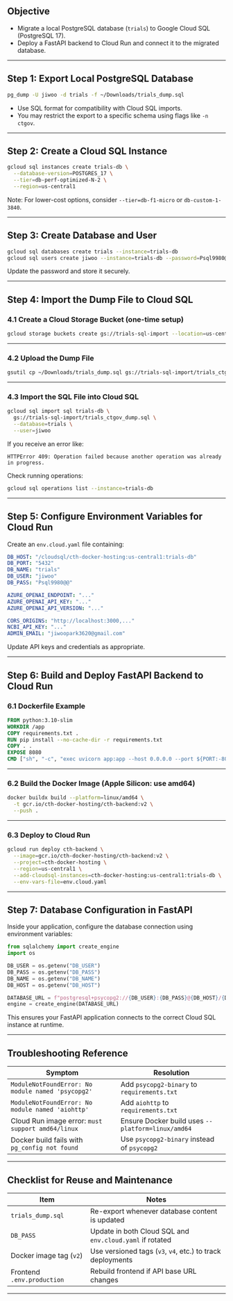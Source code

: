 ## Objective

* Migrate a local PostgreSQL database (`trials`) to Google Cloud SQL (PostgreSQL 17).
* Deploy a FastAPI backend to Cloud Run and connect it to the migrated database.

---

## Step 1: Export Local PostgreSQL Database

```bash
pg_dump -U jiwoo -d trials -f ~/Downloads/trials_dump.sql
```

* Use SQL format for compatibility with Cloud SQL imports.
* You may restrict the export to a specific schema using flags like `-n ctgov`.

---

## Step 2: Create a Cloud SQL Instance

```bash
gcloud sql instances create trials-db \
  --database-version=POSTGRES_17 \
  --tier=db-perf-optimized-N-2 \
  --region=us-central1
```

Note: For lower-cost options, consider `--tier=db-f1-micro` or `db-custom-1-3840`.

---

## Step 3: Create Database and User

```bash
gcloud sql databases create trials --instance=trials-db
gcloud sql users create jiwoo --instance=trials-db --password=Psql9980@@
```

Update the password and store it securely.

---

## Step 4: Import the Dump File to Cloud SQL

### 4.1 Create a Cloud Storage Bucket (one-time setup)

```bash
gcloud storage buckets create gs://trials-sql-import --location=us-central1
```

---

### 4.2 Upload the Dump File

```bash
gsutil cp ~/Downloads/trials_dump.sql gs://trials-sql-import/trials_ctgov_dump.sql
```

---

### 4.3 Import the SQL File into Cloud SQL

```bash
gcloud sql import sql trials-db \
  gs://trials-sql-import/trials_ctgov_dump.sql \
  --database=trials \
  --user=jiwoo
```

If you receive an error like:

```
HTTPError 409: Operation failed because another operation was already in progress.
```

Check running operations:

```bash
gcloud sql operations list --instance=trials-db
```

---

## Step 5: Configure Environment Variables for Cloud Run

Create an `env.cloud.yaml` file containing:

```yaml
DB_HOST: "/cloudsql/cth-docker-hosting:us-central1:trials-db"
DB_PORT: "5432"
DB_NAME: "trials"
DB_USER: "jiwoo"
DB_PASS: "Psql9980@@"

AZURE_OPENAI_ENDPOINT: "..."
AZURE_OPENAI_API_KEY: "..."
AZURE_OPENAI_API_VERSION: "..."

CORS_ORIGINS: "http://localhost:3000,..."
NCBI_API_KEY: "..."
ADMIN_EMAIL: "jiwoopark3620@gmail.com"
```

Update API keys and credentials as appropriate.

---

## Step 6: Build and Deploy FastAPI Backend to Cloud Run

### 6.1 Dockerfile Example

```dockerfile
FROM python:3.10-slim
WORKDIR /app
COPY requirements.txt .
RUN pip install --no-cache-dir -r requirements.txt
COPY . .
EXPOSE 8080
CMD ["sh", "-c", "exec uvicorn app:app --host 0.0.0.0 --port ${PORT:-8080} --proxy-headers"]
```

---

### 6.2 Build the Docker Image (Apple Silicon: use amd64)

```bash
docker buildx build --platform=linux/amd64 \
  -t gcr.io/cth-docker-hosting/cth-backend:v2 \
  --push .
```

---

### 6.3 Deploy to Cloud Run

```bash
gcloud run deploy cth-backend \
  --image=gcr.io/cth-docker-hosting/cth-backend:v2 \
  --project=cth-docker-hosting \
  --region=us-central1 \
  --add-cloudsql-instances=cth-docker-hosting:us-central1:trials-db \
  --env-vars-file=env.cloud.yaml
```

---

## Step 7: Database Configuration in FastAPI

Inside your application, configure the database connection using environment variables:

```python
from sqlalchemy import create_engine
import os

DB_USER = os.getenv("DB_USER")
DB_PASS = os.getenv("DB_PASS")
DB_NAME = os.getenv("DB_NAME")
DB_HOST = os.getenv("DB_HOST")

DATABASE_URL = f"postgresql+psycopg2://{DB_USER}:{DB_PASS}@{DB_HOST}/{DB_NAME}"
engine = create_engine(DATABASE_URL)
```

This ensures your FastAPI application connects to the correct Cloud SQL instance at runtime.

---

## Troubleshooting Reference

| Symptom                                           | Resolution                                        |
| ------------------------------------------------- | ------------------------------------------------- |
| `ModuleNotFoundError: No module named 'psycopg2'` | Add `psycopg2-binary` to `requirements.txt`       |
| `ModuleNotFoundError: No module named 'aiohttp'`  | Add `aiohttp` to `requirements.txt`               |
| Cloud Run image error: `must support amd64/linux` | Ensure Docker build uses `--platform=linux/amd64` |
| Docker build fails with `pg_config not found`     | Use `psycopg2-binary` instead of `psycopg2`       |

---

## Checklist for Reuse and Maintenance

| Item                       | Notes                                                      |
| -------------------------- | ---------------------------------------------------------- |
| `trials_dump.sql`          | Re-export whenever database content is updated             |
| `DB_PASS`                  | Update in both Cloud SQL and `env.cloud.yaml` if rotated   |
| Docker image tag (`v2`)    | Use versioned tags (`v3`, `v4`, etc.) to track deployments |
| Frontend `.env.production` | Rebuild frontend if API base URL changes                   |

---
